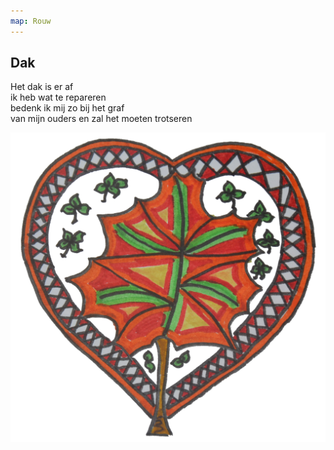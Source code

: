 ```yaml
---
map: Rouw
---
```


## Dak

Het dak is er af \
ik heb wat te repareren \
bedenk ik mij zo bij het graf \
van mijn ouders en zal het moeten trotseren

![herfstblad](herfstblad.png)

